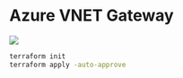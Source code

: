 # Azure VNET Gateway

![](images/architecture.png)

```sh
terraform init
terraform apply -auto-approve
```
